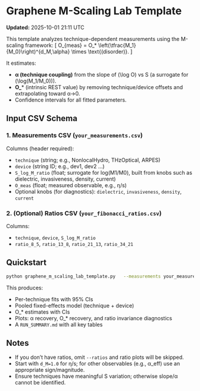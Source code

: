 # Graphene M-Scaling Lab Template
**Updated:** 2025-10-01 21:11 UTC

This template analyzes technique-dependent measurements using the M-scaling framework:
\[ O_{meas} = O_* \left(\tfrac{M_1}{M_0}\right)^{d_M\,\alpha} \times \text{(disorder)}. \]

It estimates:
- **α (technique coupling)** from the slope of \(\log O\) vs S (a surrogate for \(\log(M_1/M_0)\)).
- **O\_*** (intrinsic REST value) by removing technique/device offsets and extrapolating toward α→0.
- Confidence intervals for all fitted parameters.

## Input CSV Schema

### 1. Measurements CSV (`your_measurements.csv`)
Columns (header required):
- `technique` (string; e.g., NonlocalHydro, THzOptical, ARPES)
- `device` (string ID; e.g., dev1, dev2 …)
- `S_log_M_ratio` (float; surrogate for log(M1/M0), built from knobs such as dielectric, invasiveness, density, current)
- `O_meas` (float; measured observable, e.g., η/s)
- Optional knobs (for diagnostics): `dielectric`, `invasiveness`, `density`, `current`

### 2. (Optional) Ratios CSV (`your_fibonacci_ratios.csv`)
Columns:
- `technique`, `device`, `S_log_M_ratio`
- `ratio_8_5`, `ratio_13_8`, `ratio_21_13`, `ratio_34_21`

## Quickstart

```bash
python graphene_m_scaling_lab_template.py   --measurements your_measurements.csv   --ratios your_fibonacci_ratios.csv   --dm 1.0   --output ./lab_run_results
```

This produces:
- Per-technique fits with 95% CIs
- Pooled fixed-effects model (technique + device)
- O_* estimates with CIs
- Plots: α recovery, O_* recovery, and ratio invariance diagnostics
- A `RUN_SUMMARY.md` with all key tables

## Notes
- If you don’t have ratios, omit `--ratios` and ratio plots will be skipped.
- Start with `d_M=1.0` for η/s; for other observables (e.g., α_eff) use an appropriate sign/magnitude.
- Ensure techniques have meaningful S variation; otherwise slope/α cannot be identified.
